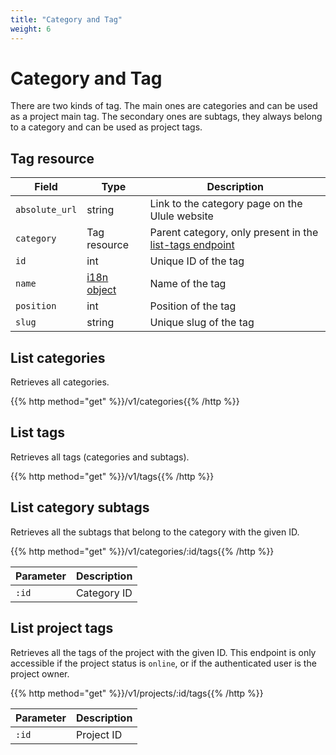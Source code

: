 ```yaml
---
title: "Category and Tag"
weight: 6
---
```


# Category and Tag

There are two kinds of tag. The main ones are categories and can be used as a project main tag. The secondary ones are subtags, they always belong to a category and can be used as project tags.

## Tag resource

| Field          | Type                 | Description                                                           |
| -------------- | -------------------- | --------------------------------------------------------------------- |
| `absolute_url` | string               | Link to the category page on the Ulule website                        |
| `category`     | Tag resource         | Parent category, only present in the [list-tags endpoint](#list-tags) |
| `id`           | int                  | Unique ID of the tag                                                  |
| `name`         | [i18n object](#i18n) | Name of the tag                                                       |
| `position`     | int                  | Position of the tag                                                   |
| `slug`         | string               | Unique slug of the tag                                                |

## List categories

Retrieves all categories.

{{% http method="get" %}}/v1/categories{{% /http %}}

## List tags

Retrieves all tags (categories and subtags).

{{% http method="get" %}}/v1/tags{{% /http %}}

## List category subtags

Retrieves all the subtags that belong to the category with the given ID.

{{% http method="get" %}}/v1/categories/:id/tags{{% /http %}}

| Parameter | Description |
| --------- | ----------- |
| `:id`     | Category ID  |

## List project tags

Retrieves all the tags of the project with the given ID. This endpoint is only accessible if the project status is `online`, or if the authenticated user is the project owner.

{{% http method="get" %}}/v1/projects/:id/tags{{% /http %}}

| Parameter | Description |
| --------- | ----------- |
| `:id`     | Project ID  |
